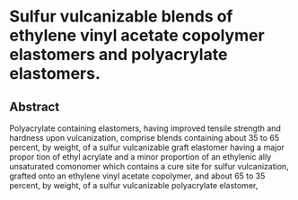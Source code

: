 # Sulfur vulcanizable blends of ethylene vinyl acetate copolymer elastomers and polyacrylate elastomers.

## Abstract
Polyacrylate containing elastomers, having improved tensile strength and hardness upon vulcanization, comprise blends containing about 35 to 65 percent, by weight, of a sulfur vulcanizable graft elastomer having a major propor tion of ethyl acrylate and a minor proportion of an ethylenic ally unsaturated comonomer which contains a cure site for sulfur vulcanization, grafted onto an ethylene vinyl acetate copolymer, and about 65 to 35 percent, by weight, of a sulfur vulcanizable polyacrylate elastomer,